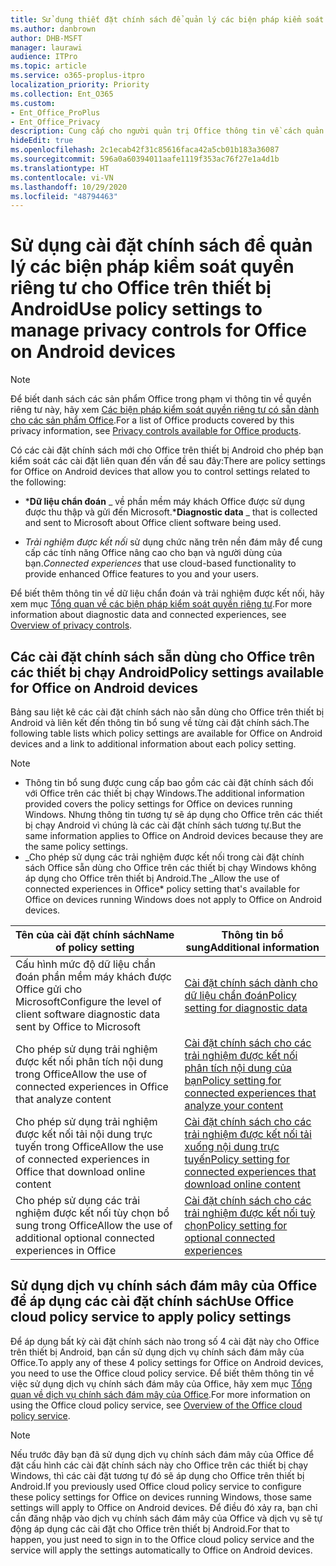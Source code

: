 ```yaml
---
title: Sử dụng thiết đặt chính sách để quản lý các biện pháp kiểm soát quyền riêng tư cho Office trên thiết bị Android
ms.author: danbrown
author: DHB-MSFT
manager: laurawi
audience: ITPro
ms.topic: article
ms.service: o365-proplus-itpro
localization_priority: Priority
ms.collection: Ent_O365
ms.custom:
- Ent_Office_ProPlus
- Ent_Office_Privacy
description: Cung cấp cho người quản trị Office thông tin về cách quản lý kiểm soát quyền riêng tư cho Office trên thiết bị Android.
hideEdit: true
ms.openlocfilehash: 2c1ecab42f31c85616faca42a5cb01b183a36087
ms.sourcegitcommit: 596a0a60394011aafe1119f353ac76f27e1a4d1b
ms.translationtype: HT
ms.contentlocale: vi-VN
ms.lasthandoff: 10/29/2020
ms.locfileid: "48794463"
---
```

# <a name="use-policy-settings-to-manage-privacy-controls-for-office-on-android-devices"></a><span data-ttu-id="383c3-103">Sử dụng cài đặt chính sách để quản lý các biện pháp kiểm soát quyền riêng tư cho Office trên thiết bị Android</span><span class="sxs-lookup"><span data-stu-id="383c3-103">Use policy settings to manage privacy controls for Office on Android devices</span></span>

> [!NOTE]
> <span data-ttu-id="383c3-104">Để biết danh sách các sản phẩm Office trong phạm vi thông tin về quyền riêng tư này, hãy xem [Các biện pháp kiểm soát quyền riêng tư có sẵn dành cho các sản phẩm Office](products-versions-privacy-controls.md).</span><span class="sxs-lookup"><span data-stu-id="383c3-104">For a list of Office products covered by this privacy information, see [Privacy controls available for Office products](products-versions-privacy-controls.md).</span></span>

<span data-ttu-id="383c3-105">Có các cài đặt chính sách mới cho Office trên thiết bị Android cho phép bạn kiểm soát các cài đặt liên quan đến vấn đề sau đây:</span><span class="sxs-lookup"><span data-stu-id="383c3-105">There are policy settings for Office on Android devices that allow you to control settings related to the following:</span></span>

- <span data-ttu-id="383c3-106">\***Dữ liệu chẩn đoán** _ về phần mềm máy khách Office được sử dụng được thu thập và gửi đến Microsoft.</span><span class="sxs-lookup"><span data-stu-id="383c3-106">\***Diagnostic data** _ that is collected and sent to Microsoft about Office client software being used.</span></span>

- <span data-ttu-id="383c3-107">_*_Trải nghiệm được kết nối_*_ sử dụng chức năng trên nền đám mây để cung cấp các tính năng Office nâng cao cho bạn và người dùng của bạn.</span><span class="sxs-lookup"><span data-stu-id="383c3-107">_*_Connected experiences_*_ that use cloud-based functionality to provide enhanced Office features to you and your users.</span></span>

<span data-ttu-id="383c3-108">Để biết thêm thông tin về dữ liệu chẩn đoán và trải nghiệm được kết nối, hãy xem mục [Tổng quan về các biện pháp kiểm soát quyền riêng tư](overview-privacy-controls.md).</span><span class="sxs-lookup"><span data-stu-id="383c3-108">For more information about diagnostic data and connected experiences, see [Overview of privacy controls](overview-privacy-controls.md).</span></span>

## <a name="policy-settings-available-for-office-on-android-devices"></a><span data-ttu-id="383c3-109">Các cài đặt chính sách sẵn dùng cho Office trên các thiết bị chạy Android</span><span class="sxs-lookup"><span data-stu-id="383c3-109">Policy settings available for Office on Android devices</span></span>

<span data-ttu-id="383c3-110">Bảng sau liệt kê các cài đặt chính sách nào sẵn dùng cho Office trên thiết bị Android và liên kết đến thông tin bổ sung về từng cài đặt chính sách.</span><span class="sxs-lookup"><span data-stu-id="383c3-110">The following table lists which policy settings are available for Office on Android devices and a link to additional information about each policy setting.</span></span>

> [!NOTE]
>- <span data-ttu-id="383c3-111">Thông tin bổ sung được cung cấp bao gồm các cài đặt chính sách đối với Office trên các thiết bị chạy Windows.</span><span class="sxs-lookup"><span data-stu-id="383c3-111">The additional information provided covers the policy settings for Office on devices running Windows.</span></span> <span data-ttu-id="383c3-112">Nhưng thông tin tương tự sẽ áp dụng cho Office trên các thiết bị chạy Android vì chúng là các cài đặt chính sách tương tự.</span><span class="sxs-lookup"><span data-stu-id="383c3-112">But the same information applies to Office on Android devices because they are the same policy settings.</span></span>
>- <span data-ttu-id="383c3-113">_Cho phép sử dụng các trải nghiệm được kết nối trong cài đặt chính sách Office sẵn dùng cho Office trên các thiết bị chạy Windows không áp dụng cho Office trên thiết bị Android.</span><span class="sxs-lookup"><span data-stu-id="383c3-113">The _Allow the use of connected experiences in Office\* policy setting that's available for Office on devices running Windows does not apply to Office on Android devices.</span></span> 


|<span data-ttu-id="383c3-114">Tên của cài đặt chính sách</span><span class="sxs-lookup"><span data-stu-id="383c3-114">Name of policy setting</span></span>  |<span data-ttu-id="383c3-115">Thông tin bổ sung</span><span class="sxs-lookup"><span data-stu-id="383c3-115">Additional information</span></span> |
|---------|---------|
|<span data-ttu-id="383c3-116">Cấu hình mức độ dữ liệu chẩn đoán phần mềm máy khách được Office gửi cho Microsoft</span><span class="sxs-lookup"><span data-stu-id="383c3-116">Configure the level of client software diagnostic data sent by Office to Microsoft</span></span>|[<span data-ttu-id="383c3-117">Cài đặt chính sách dành cho dữ liệu chẩn đoán</span><span class="sxs-lookup"><span data-stu-id="383c3-117">Policy setting for diagnostic data</span></span>](manage-privacy-controls.md#policy-setting-for-diagnostic-data)         |
|<span data-ttu-id="383c3-118">Cho phép sử dụng trải nghiệm được kết nối phân tích nội dung trong Office</span><span class="sxs-lookup"><span data-stu-id="383c3-118">Allow the use of connected experiences in Office that analyze content</span></span>| [<span data-ttu-id="383c3-119">Cài đặt chính sách cho các trải nghiệm được kết nối phân tích nội dung của bạn</span><span class="sxs-lookup"><span data-stu-id="383c3-119">Policy setting for connected experiences that analyze your content</span></span>](manage-privacy-controls.md#policy-setting-for-connected-experiences-that-analyze-your-content)        |
|<span data-ttu-id="383c3-120">Cho phép sử dụng trải nghiệm được kết nối tải nội dung trực tuyến trong Office</span><span class="sxs-lookup"><span data-stu-id="383c3-120">Allow the use of connected experiences in Office that download online content</span></span> |[<span data-ttu-id="383c3-121">Cài đặt chính sách cho các trải nghiệm được kết nối tải xuống nội dung trực tuyến</span><span class="sxs-lookup"><span data-stu-id="383c3-121">Policy setting for connected experiences that download online content</span></span>](manage-privacy-controls.md#policy-setting-for-connected-experiences-that-download-online-content)         |
|<span data-ttu-id="383c3-122">Cho phép sử dụng các trải nghiệm được kết nối tùy chọn bổ sung trong Office</span><span class="sxs-lookup"><span data-stu-id="383c3-122">Allow the use of additional optional connected experiences in Office</span></span> |[<span data-ttu-id="383c3-123">Cài đặt chính sách cho các trải nghiệm được kết nối tuỳ chọn</span><span class="sxs-lookup"><span data-stu-id="383c3-123">Policy setting for optional connected experiences</span></span>](manage-privacy-controls.md#policy-setting-for-optional-connected-experiences)|



## <a name="use-office-cloud-policy-service-to-apply-policy-settings"></a><span data-ttu-id="383c3-124">Sử dụng dịch vụ chính sách đám mây của Office để áp dụng các cài đặt chính sách</span><span class="sxs-lookup"><span data-stu-id="383c3-124">Use Office cloud policy service to apply policy settings</span></span>

<span data-ttu-id="383c3-125">Để áp dụng bất kỳ cài đặt chính sách nào trong số 4 cài đặt này cho Office trên thiết bị Android, bạn cần sử dụng dịch vụ chính sách đám mây của Office.</span><span class="sxs-lookup"><span data-stu-id="383c3-125">To apply any of these 4 policy settings for Office on Android devices, you need to use the Office cloud policy service.</span></span> <span data-ttu-id="383c3-126">Để biết thêm thông tin về việc sử dụng dịch vụ chính sách đám mây của Office, hãy xem mục [Tổng quan về dịch vụ chính sách đám mây của Office](../overview-office-cloud-policy-service.md).</span><span class="sxs-lookup"><span data-stu-id="383c3-126">For more information on using the Office cloud policy service, see [Overview of the Office cloud policy service](../overview-office-cloud-policy-service.md).</span></span>

> [!NOTE]
> <span data-ttu-id="383c3-127">Nếu trước đây bạn đã sử dụng dịch vụ chính sách đám mây của Office để đặt cấu hình các cài đặt chính sách này cho Office trên các thiết bị chạy Windows, thì các cài đặt tương tự đó sẽ áp dụng cho Office trên thiết bị Android.</span><span class="sxs-lookup"><span data-stu-id="383c3-127">If you previously used Office cloud policy service to configure these policy settings for Office on devices running Windows, those same settings will apply to Office on Android devices.</span></span> <span data-ttu-id="383c3-128">Để điều đó xảy ra, bạn chỉ cần đăng nhập vào dịch vụ chính sách đám mây của Office và dịch vụ sẽ tự động áp dụng các cài đặt cho Office trên thiết bị Android.</span><span class="sxs-lookup"><span data-stu-id="383c3-128">For that to happen, you just need to sign in to the Office cloud policy service and the service will apply the settings automatically to Office on Android devices.</span></span>

